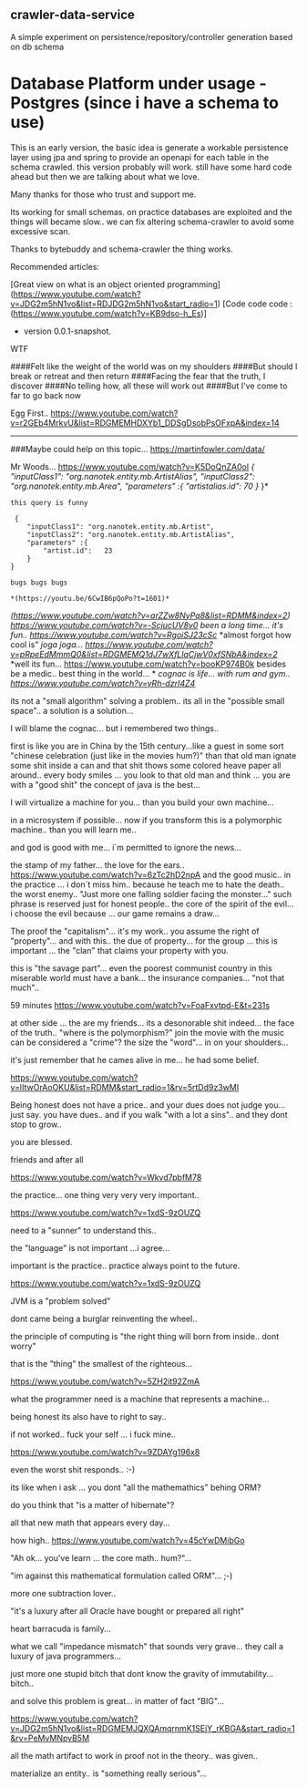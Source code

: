 ## crawler-data-service
A simple experiment on persistence/repository/controller generation based on db schema
# Database Platform under usage - Postgres (since i have a schema to use)
This is an early version, the basic idea is generate a workable persistence layer using
jpa and spring to provide an openapi for each table in the schema crawled. 
this version probably will work. still have some hard code ahead but then we are talking about what we love.

Many thanks for those who trust and support me.

Its working for small schemas. on practice databases are exploited and the things will became slow.. we can fix altering schema-crawler to avoid some excessive scan.

Thanks to bytebuddy and schema-crawler the thing works. 


Recommended articles: 

[Great view on what is an object oriented programming] (https://www.youtube.com/watch?v=JDG2m5hN1vo&list=RDJDG2m5hN1vo&start_radio=1)
[Code code code : (https://www.youtube.com/watch?v=KB9dso-h_Es)]
- version 0.0.1-snapshot.

WTF

####Felt like the weight of the world was on my shoulders
####But should I break or retreat and then return
####Facing the fear that the truth, I discover
####No telling how, all these will work out
####But I've come to far to go back now

Egg First.. https://www.youtube.com/watch?v=r2GEb4MrkvU&list=RDGMEMHDXYb1_DDSgDsobPsOFxpA&index=14

-------------------------
###Maybe could help on this topic... 
https://martinfowler.com/data/

Mr Woods... https://www.youtube.com/watch?v=K5DoQnZA0oI
*{*
        *"inputClass1": "org.nanotek.entity.mb.ArtistAlias",*
        *"inputClass2": "org.nanotek.entity.mb.Area",*
        *"parameters" :{*
            *"artistalias.id":  70*
        *}*
    }*
    
    this query is funny 
    
     {
        "inputClass1": "org.nanotek.entity.mb.Artist",
        "inputClass2": "org.nanotek.entity.mb.ArtistAlias",
        "parameters" :{
            "artist.id":   23
        }
    }
    
    bugs bugs bugs
    
    *(https://youtu.be/6CwIB6pQoPo?t=1601)*
    
*(https://www.youtube.com/watch?v=arZZw8NyPq8&list=RDMM&index=2)*
*https://www.youtube.com/watch?v=-ScjucUV8v0*
*been a long time... it's fun.. https://www.youtube.com/watch?v=RgoiSJ23cSc*
*almost forgot how cool is"
*joga joga... 	https://www.youtube.com/watch?v=pRpeEdMmmQ0&list=RDGMEMQ1dJ7wXfLlqCjwV0xfSNbA&index=2*
*well its fun... https://www.youtube.com/watch?v=booKP974B0k besides be a medic.. best thing in the world... *
*cognac is life... with rum and gym.. https://www.youtube.com/watch?v=yRh-dzrI4Z4*

its not a "small algorithm" solving a problem.. its all in the "possible small  space".. a solution is a solution... 

I will blame the cognac... but i remembered two things.. 

first is like you are in China by the 15th century...like a guest in some sort "chinese celebration (just like in the movies hum?)"
than that old man  ignate some shit inside a can and that shit thows some colored heave paper all around.. 
every body smiles ... you look to that old man and think ... you are with a "good shit"
the concept of java is the best... 

I will virtualize a machine for you... than you build your own machine... 

in a microsystem if possible...
now if you transform this is a polymorphic machine.. 
than you will learn me.. 

and god is good with me... 
i´m permitted to ignore the news... 

the stamp of my father... the love for the ears.. 
https://www.youtube.com/watch?v=6zTc2hD2npA
and the good music..
in the practice ... i don´t miss him.. because he teach me to hate the death.. 
the worst enemy.. 
"Just more one falling soldier facing the monster..."
such phrase is reserved just for honest people..
the core of the spirit of the evil... 
i choose the evil because ... our game remains a draw...

The proof the "capitalism"... it's my work.. 
you assume the right of "property"... and with this..
the due of property... for the group ... 
this is important ... the "clan" that claims your property with you.

this is "the savage part"... 
even the poorest communist country in this miserable world must have a bank... 
the insurance companies... "not that much".. 

59 minutes https://www.youtube.com/watch?v=FoaFxvtpd-E&t=231s

at other side ... the are my friends... its a desonorable shit indeed... 
the face of the truth.. "where is the polymorphism?"
join the movie with the music can be considered a "crime"?
the size the "word"... in on your shoulders...

it's just remember that he cames alive in me... 
he had some belief.

https://www.youtube.com/watch?v=lItwOrAoOKU&list=RDMM&start_radio=1&rv=5rtDd9z3wMI


Being honest does not have a price.. and your dues does not judge you... 
just say. you have dues..
and if you walk "with a lot a sins".. and they dont stop to grow.. 

you are blessed. 

friends and after all 

https://www.youtube.com/watch?v=Wkvd7pbfM78

the practice... one thing very very very important.. 

https://www.youtube.com/watch?v=1xdS-9zOUZQ

need to a "sunner" to understand this..

the "language" is not important ...i agree... 

important is the practice.. practice always point to the future.

https://www.youtube.com/watch?v=1xdS-9zOUZQ

JVM is a "problem solved"

dont came being a burglar reinventing the wheel.. 

the principle of computing is "the right thing will born from inside.. dont worry"

that is the "thing" the smallest of the righteous... 

https://www.youtube.com/watch?v=5ZH2it92ZmA

what the programmer need is a machine that represents a machine...

being honest its also have to right to say.. 

if not worked.. fuck your self ... i fuck mine.. 

https://www.youtube.com/watch?v=9ZDAYg196x8

even the worst shit responds.. :-)

its like when i ask ... you dont "all the mathemathics" behing ORM?

do you think that "is a matter of hibernate"?

all that new math that appears every day...

how high.. https://www.youtube.com/watch?v=45cYwDMibGo

"Ah ok... you've learn ... the core math.. hum?"... 

"im against this mathematical formulation called ORM"... ;-)

more one subtraction lover.. 

"it's a luxury after all Oracle have bought or prepared all right"

heart barracuda is family...

what we call "impedance mismatch" that sounds very grave... they 
call a luxury of java programmers... 

just more one stupid bitch that dont know the gravity of immutability... bitch..

and solve this problem is great... in matter of fact "BIG"... 

https://www.youtube.com/watch?v=JDG2m5hN1vo&list=RDGMEMJQXQAmqrnmK1SEjY_rKBGA&start_radio=1&rv=PeMvMNpvB5M

all the math artifact to work in proof not in the theory.. was given..

materialize an entity.. is "something really serious"...